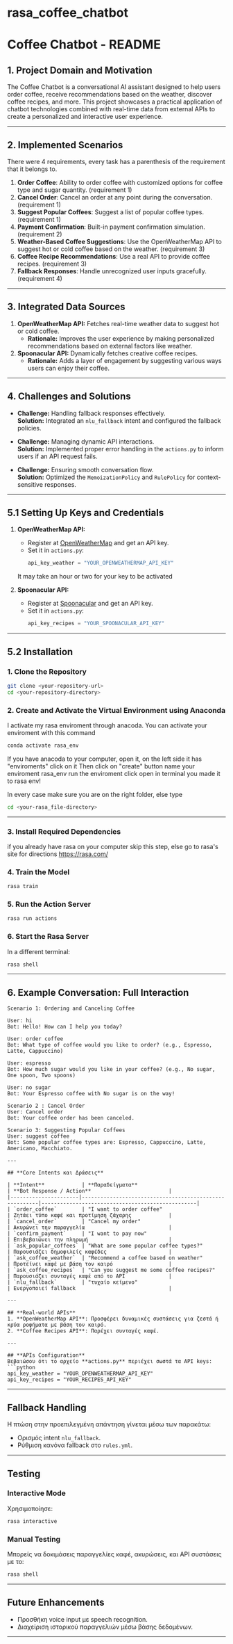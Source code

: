# rasa_coffee_chatbot
# **Coffee Chatbot - README**

## **1. Project Domain and Motivation**
The Coffee Chatbot is a conversational AI assistant designed to help users order coffee, receive recommendations based on the weather, discover coffee recipes, and more. 
This project showcases a practical application of chatbot technologies combined with real-time data from external APIs to create a personalized and interactive user experience.

---

## **2. Implemented Scenarios**
There were 4 requirements, every task has a parenthesis of the requirement that it belongs to.

1. **Order Coffee**: Ability to order coffee with customized options for coffee type and sugar quantity.  (requirement 1)
2. **Cancel Order**: Cancel an order at any point during the conversation.  (requirement 1)
3. **Suggest Popular Coffees**: Suggest a list of popular coffee types.  (requirement 1)
4. **Payment Confirmation**: Built-in payment confirmation simulation.  (requirement 2)
5. **Weather-Based Coffee Suggestions**: Use the OpenWeatherMap API to suggest hot or cold coffee based on the weather.  (requirement 3)
6. **Coffee Recipe Recommendations**: Use a real API to provide coffee recipes.  (requirement 3)
7. **Fallback Responses**: Handle unrecognized user inputs gracefully. (requirement 4)

---

## **3. Integrated Data Sources**
1. **OpenWeatherMap API:** Fetches real-time weather data to suggest hot or cold coffee.
   - **Rationale:** Improves the user experience by making personalized recommendations based on external factors like weather.
2. **Spoonacular API:** Dynamically fetches creative coffee recipes.
   - **Rationale:** Adds a layer of engagement by suggesting various ways users can enjoy their coffee.

---

## **4. Challenges and Solutions**
- **Challenge:** Handling fallback responses effectively.  
  **Solution:** Integrated an `nlu_fallback` intent and configured the fallback policies.
  
- **Challenge:** Managing dynamic API interactions.  
  **Solution:** Implemented proper error handling in the `actions.py` to inform users if an API request fails.

- **Challenge:** Ensuring smooth conversation flow.  
  **Solution:** Optimized the `MemoizationPolicy` and `RulePolicy` for context-sensitive responses.

---
## **5.1 Setting Up Keys and Credentials**
1. **OpenWeatherMap API:**  
   - Register at [OpenWeatherMap](https://openweathermap.org/) and get an API key.  
   - Set it in `actions.py`:  
     ```python
     api_key_weather = "YOUR_OPENWEATHERMAP_API_KEY"
     ```
    It may take an hour or two for your key to be activated
   
3. **Spoonacular API:**  
   - Register at [Spoonacular](https://spoonacular.com/) and get an API key.  
   - Set it in `actions.py`:  
     ```python
     api_key_recipes = "YOUR_SPOONACULAR_API_KEY"
     ```
---     
## **5.2 Installation**

### **1. Clone the Repository**
```bash
git clone <your-repository-url>
cd <your-repository-directory>
```

### **2. Create and Activate the Virtual Environment using Anaconda**
I activate my rasa enviroment through anacoda.
You can activate your enviroment with this command 

```bash
conda activate rasa_env
```
If you have anacoda to your computer, open it, on the left side it has "enviroments"
click on it 
Then click on "create" button
name your enviroment rasa_env 
run the enviroment
click open in terminal
you made it to rasa env!

In every case make sure you are on the right folder, else type 
```bash
cd <your-rasa_file-directory>
```
---

### **3. Install Required Dependencies**
if  you already have rasa on your computer skip this step, else go to rasa's site for directions 
https://rasa.com/

### **4. Train the Model**
```bash
rasa train
```

### **5. Run the Action Server**
```bash
rasa run actions
```

### **6. Start the Rasa Server**
In a different terminal:
```bash
rasa shell
```

---

## **6. Example Conversation: Full Interaction**
```
Scenario 1: Ordering and Canceling Coffee

User: hi  
Bot: Hello! How can I help you today?  

User: order coffee  
Bot: What type of coffee would you like to order? (e.g., Espresso, Latte, Cappuccino)  

User: espresso  
Bot: How much sugar would you like in your coffee? (e.g., No sugar, One spoon, Two spoons)  

User: no sugar  
Bot: Your Espresso coffee with No sugar is on the way!  

Scenario 2 : Cancel Order
User: Cancel order  
Bot: Your coffee order has been canceled.

Scenario 3: Suggesting Popular Coffees
User: suggest coffee  
Bot: Some popular coffee types are: Espresso, Cappuccino, Latte, Americano, Macchiato.

---

## **Core Intents και Δράσεις**

| **Intent**            | **Παραδείγματα**                                       | **Bot Response / Action**                         |
|----------------------|--------------------------------------------------------|--------------------------------------------------|
| `order_coffee`        | "I want to order coffee"                              | Ζητάει τύπο καφέ και προτίμηση ζάχαρης            |
| `cancel_order`        | "Cancel my order"                                     | Ακυρώνει την παραγγελία                           |
| `confirm_payment`     | "I want to pay now"                                   | Επιβεβαιώνει την πληρωμή                          |
| `ask_popular_coffees` | "What are some popular coffee types?"                 | Παρουσιάζει δημοφιλείς καφέδες                    |
| `ask_coffee_weather`  | "Recommend a coffee based on weather"                 | Προτείνει καφέ με βάση τον καιρό                  |
| `ask_coffee_recipes`  | "Can you suggest me some coffee recipes?"             | Παρουσιάζει συνταγές καφέ από το API              |
| `nlu_fallback`        | "τυχαίο κείμενο"                                      | Ενεργοποιεί fallback                              |

---

## **Real-world APIs**
1. **OpenWeatherMap API**: Προσφέρει δυναμικές συστάσεις για ζεστά ή κρύα ροφήματα με βάση τον καιρό.
2. **Coffee Recipes API**: Παρέχει συνταγές καφέ.

---

## **APIs Configuration**
Βεβαιώσου ότι το αρχείο **actions.py** περιέχει σωστά τα API keys:
```python
api_key_weather = "YOUR_OPENWEATHERMAP_API_KEY"
api_key_recipes = "YOUR_RECIPES_API_KEY"
```

---

## **Fallback Handling**
Η πτώση στην προεπιλεγμένη απάντηση γίνεται μέσω των παρακάτω:
- Ορισμός intent `nlu_fallback`.
- Ρύθμιση κανόνα fallback στο `rules.yml`.

---

## **Testing**
### **Interactive Mode**
Χρησιμοποίησε:
```bash
rasa interactive
```

### **Manual Testing**
Μπορείς να δοκιμάσεις παραγγελίες καφέ, ακυρώσεις, και API συστάσεις με το:
```bash
rasa shell
```

---

## **Future Enhancements**
- Προσθήκη voice input με speech recognition.
- Διαχείριση ιστορικού παραγγελιών μέσω βάσης δεδομένων.

---
